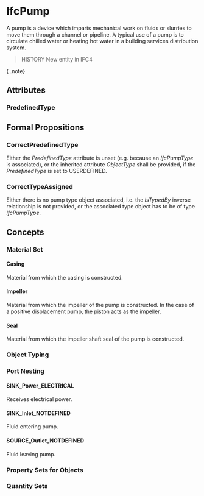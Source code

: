 # IfcPump

A pump is a device which imparts mechanical work on fluids or slurries to move them through a channel or pipeline. A typical use of a pump is to circulate chilled water or heating hot water in a building services distribution system.

> HISTORY  New entity in IFC4

{ .note}
>

## Attributes

### PredefinedType


## Formal Propositions

### CorrectPredefinedType
Either the _PredefinedType_ attribute is unset (e.g. because an _IfcPumpType_ is associated), or the inherited attribute _ObjectType_ shall be provided, if the _PredefinedType_ is set to USERDEFINED.

### CorrectTypeAssigned
Either there is no pump type object associated, i.e. the _IsTypedBy_ inverse relationship is not provided, or the associated type object has to be of type _IfcPumpType_.

## Concepts

### Material Set



#### Casing

Material from which the casing is constructed.

#### Impeller

Material from which the impeller of the pump is constructed. In the case of a positive displacement pump, the piston acts as the impeller.

#### Seal

Material from which the impeller shaft seal of the pump is constructed.

### Object Typing



### Port Nesting



#### SINK_Power_ELECTRICAL

Receives electrical power.

#### SINK_Inlet_NOTDEFINED

Fluid entering pump.

#### SOURCE_Outlet_NOTDEFINED

Fluid leaving pump.

### Property Sets for Objects



### Quantity Sets



